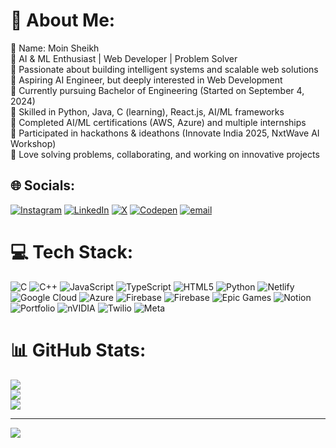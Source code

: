 # 💫 About Me:
🔹 Name: Moin Sheikh<br>🔹 AI & ML Enthusiast | Web Developer | Problem Solver<br>🔹 Passionate about building intelligent systems and scalable web solutions<br>🔹 Aspiring AI Engineer, but deeply interested in Web Development<br>🔹 Currently pursuing Bachelor of Engineering (Started on September 4, 2024)<br>🔹 Skilled in Python, Java, C (learning), React.js, AI/ML frameworks<br>🔹 Completed AI/ML certifications (AWS, Azure) and multiple internships<br>🔹 Participated in hackathons & ideathons (Innovate India 2025, NxtWave AI Workshop)<br>🔹 Love solving problems, collaborating, and working on innovative projects


## 🌐 Socials:
[![Instagram](https://img.shields.io/badge/Instagram-%23E4405F.svg?logo=Instagram&logoColor=white)](https://instagram.com/moin__sheikh_18) [![LinkedIn](https://img.shields.io/badge/LinkedIn-%230077B5.svg?logo=linkedin&logoColor=white)](https://linkedin.com/in/moin-s-sheikh) [![X](https://img.shields.io/badge/X-black.svg?logo=X&logoColor=white)](https://x.com/Moin_Sheikh09) [![Codepen](https://img.shields.io/badge/Codepen-000000?logo=codepen&logoColor=white)](https://codepen.io/Moin-Sheikh) [![email](https://img.shields.io/badge/Email-D14836?logo=gmail&logoColor=white)](mailto:moinsheikh1303@gmail.com) 

# 💻 Tech Stack:
![C](https://img.shields.io/badge/c-%2300599C.svg?style=for-the-badge&logo=c&logoColor=white) ![C++](https://img.shields.io/badge/c++-%2300599C.svg?style=for-the-badge&logo=c%2B%2B&logoColor=white) ![JavaScript](https://img.shields.io/badge/javascript-%23323330.svg?style=for-the-badge&logo=javascript&logoColor=%23F7DF1E) ![TypeScript](https://img.shields.io/badge/typescript-%23007ACC.svg?style=for-the-badge&logo=typescript&logoColor=white) ![HTML5](https://img.shields.io/badge/html5-%23E34F26.svg?style=for-the-badge&logo=html5&logoColor=white) ![Python](https://img.shields.io/badge/python-3670A0?style=for-the-badge&logo=python&logoColor=ffdd54) ![Netlify](https://img.shields.io/badge/netlify-%23000000.svg?style=for-the-badge&logo=netlify&logoColor=#00C7B7) ![Google Cloud](https://img.shields.io/badge/GoogleCloud-%234285F4.svg?style=for-the-badge&logo=google-cloud&logoColor=white) ![Azure](https://img.shields.io/badge/azure-%230072C6.svg?style=for-the-badge&logo=microsoftazure&logoColor=white) ![Firebase](https://img.shields.io/badge/firebase-%23039BE5.svg?style=for-the-badge&logo=firebase) ![Firebase](https://img.shields.io/badge/firebase-a08021?style=for-the-badge&logo=firebase&logoColor=ffcd34) ![Epic Games](https://img.shields.io/badge/epicgames-%23313131.svg?style=for-the-badge&logo=epicgames&logoColor=white) ![Notion](https://img.shields.io/badge/Notion-%23000000.svg?style=for-the-badge&logo=notion&logoColor=white) ![Portfolio](https://img.shields.io/badge/Portfolio-%23000000.svg?style=for-the-badge&logo=firefox&logoColor=#FF7139) ![nVIDIA](https://img.shields.io/badge/nVIDIA-%2376B900.svg?style=for-the-badge&logo=nVIDIA&logoColor=white) ![Twilio](https://img.shields.io/badge/Twilio-F22F46?style=for-the-badge&logo=Twilio&logoColor=white) ![Meta](https://img.shields.io/badge/Meta-%230467DF.svg?style=for-the-badge&logo=Meta&logoColor=white)
# 📊 GitHub Stats:
![](https://github-readme-stats.vercel.app/api?username=moin-dbud&theme=dark&hide_border=false&include_all_commits=false&count_private=false)<br/>
![](https://github-readme-streak-stats.herokuapp.com/?user=moin-dbud&theme=dark&hide_border=false)<br/>
![](https://github-readme-stats.vercel.app/api/top-langs/?username=moin-dbud&theme=dark&hide_border=false&include_all_commits=false&count_private=false&layout=compact)

---
[![](https://visitcount.itsvg.in/api?id=moin-dbud&icon=0&color=0)](https://visitcount.itsvg.in)

<!-- Proudly created with GPRM ( https://gprm.itsvg.in ) -->

